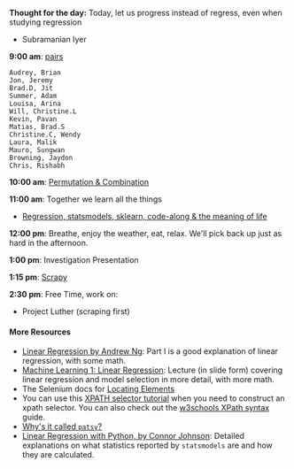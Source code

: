 **Thought for the day:**
Today, let us progress instead of regress, even when studying regression
- Subramanian Iyer


**9:00 am**: [pairs](pair_linear.md)

    Audrey, Brian
    Jon, Jeremy
    Brad.D, Jit
    Summer, Adam
    Louisa, Arina
    Will, Christine.L
    Kevin, Pavan
    Matias, Brad.S
    Christine.C, Wendy
    Laura, Malik
    Mauro, Sungwan
    Browning, Jaydon
    Chris, Rishabh

**10:00 am**: [Permutation & Combination](Permutation_Combination.md)   

**11:00 am**: Together we learn all the things
* [Regression, statsmodels, sklearn, code-along & the meaning of life](Intro_to_Regression.ipynb)  

**12:00 pm**: Breathe, enjoy the weather, eat, relax.  We'll pick back up just as hard in the afternoon.

**1:00 pm**: Investigation Presentation

**1:15 pm**: [Scrapy](intro_to_scrapy.ipynb)

**2:30 pm**: Free Time, work on:
* Project Luther (scraping first)

#### More Resources
* [Linear Regression by Andrew Ng](http://cs229.stanford.edu/notes/cs229-notes1.pdf): Part I is a good explanation of linear regression, with some math.
 * [Machine Learning 1: Linear Regression](http://www.ismll.uni-hildesheim.de/lehre/ml-07w/skript/ml-2up-01-linearregression.pdf): Lecture (in slide form) covering linear regression and model selection in more detail, with more math.
 * The Selenium docs for [Locating Elements](http://selenium-python.readthedocs.org/locating-elements.html)
 * You can use this [XPATH selector tutorial](http://zvon.org/comp/r/tut-XPath_1.html) when you need to construct an xpath selector. You can also check out the [w3schools XPath syntax](http://www.w3schools.com/xpath/xpath_syntax.asp) guide.
 * [Why's it called `patsy`?](http://i.imgur.com/GhFBRxh.gif)
 * [Linear Regression with Python, by Connor Johnson](http://connor-johnson.com/2014/02/18/linear-regression-with-python/): Detailed explanations on what statistics reported by `statsmodels` are and how they are calculated.

